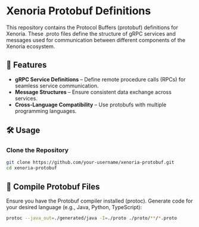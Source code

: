 # Xenoria Protobuf Definitions

This repository contains the Protocol Buffers (protobuf) definitions for Xenoria. These .proto files define the structure of gRPC services and messages used for communication between different components of the Xenoria ecosystem.

## 🚀 Features
- **gRPC Service Definitions** – Define remote procedure calls (RPCs) for seamless service communication.
- **Message Structures** – Ensure consistent data exchange across services.
- **Cross-Language Compatibility** – Use protobufs with multiple programming languages.

## 🛠 Usage
### Clone the Repository
```sh
git clone https://github.com/your-username/xenoria-protobuf.git
cd xenoria-protobuf
```

## 📂 Compile Protobuf Files

Ensure you have the Protobuf compiler installed (protoc).
Generate code for your desired language (e.g., Java, Python, TypeScript):

```sh
protoc --java_out=./generated/java -I=./proto ./proto/**/*.proto
```
